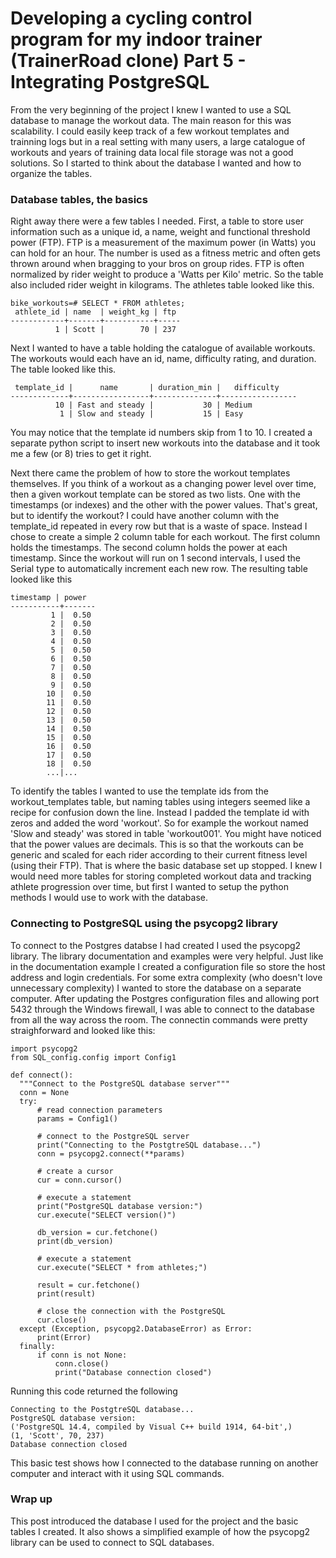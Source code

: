 # Developing a cycling control program for my indoor trainer (TrainerRoad clone) Part 5 - Integrating PostgreSQL
From the very beginning of the project I knew I wanted to use a SQL database to manage the workout data. The main reason for this was scalability. I could easily keep track of a few workout templates and trainning logs but in a real setting with many users, a large catalogue of workouts and years of training data local file storage was not a good solutions. 
So I started to think about the database I wanted and how to organize the tables. 

### Database tables, the basics
Right away there were a few tables I needed. First, a table to store user information such as a unique id, a name, weight and functional threshold power (FTP). FTP is a measurement of the maximum power (in Watts) you can hold for an hour. The number is used as a fitness metric and often gets thrown around when bragging to your bros on group rides.
FTP is often normalized by rider weight to produce a 'Watts per Kilo' metric. So the table also included rider weight in kilograms. The athletes table looked like this. 

```
bike_workouts=# SELECT * FROM athletes;
 athlete_id | name  | weight_kg | ftp
------------+-------+-----------+-----
          1 | Scott |        70 | 237
```

Next I wanted to have a table holding the catalogue of available workouts. The workouts would each have an id, name, difficulty rating, and duration.
The table looked like this.
```
 template_id |      name       | duration_min |   difficulty
-------------+-----------------+--------------+-----------------
          10 | Fast and steady |           30 | Medium
           1 | Slow and steady |           15 | Easy
```
You may notice that the template id numbers skip from 1 to 10. I created a separate python script to insert new workouts into the database and it took me a few (or 8) tries to get it right.

Next there came the problem of how to store the workout templates themselves. If you think of a workout as a changing power level over time, then a given workout template can be stored as two lists. One with the timestamps (or indexes) and the other with the power values.
That's great, but to identify the workout? I could have another column with the template_id repeated in every row but that is a waste of space. Instead I chose to create a simple 2 column table for each workout. 
The first column holds the timestamps. The second column holds the power at each timestamp. Since the workout will run on 1 second intervals, I used the Serial type to automatically increment each new row.
The resulting table looked like this
```
timestamp | power
-----------+-------
         1 |  0.50
         2 |  0.50
         3 |  0.50
         4 |  0.50
         5 |  0.50
         6 |  0.50
         7 |  0.50
         8 |  0.50
         9 |  0.50
        10 |  0.50
        11 |  0.50
        12 |  0.50
        13 |  0.50
        14 |  0.50
        15 |  0.50
        16 |  0.50
        17 |  0.50
        18 |  0.50
        ...|...
  ```
  To identify the tables I wanted to use the template ids from the workout_templates table, but naming tables using integers seemed like a recipe for confusion down the line. 
  Instead I padded the template id with zeros and added the word 'workout'. So for example the workout named 'Slow and steady' was stored in table 'workout001'. 
  You might have noticed that the power values are decimals. This is so that the workouts can be generic and scaled for each rider according to their current fitness level (using their FTP).
  That is where the basic database set up stopped. I knew I would need more tables for storing completed workout data and tracking athlete progression over time, but first I wanted to setup the python methods I would use to work with the database. 
  
  ### Connecting to PostgreSQL using the psycopg2 library
  To connect to the Postgres databse I had created I used the psycopg2 library. The library documentation and examples were very helpful. Just like in the documentation example I created a configuration file so store the host address and login credentials. 
  For some extra complexity (who doesn't love unnecessary complexity) I wanted to store the database on a separate computer. After updating the Postgres configuration files and allowing port 5432 through the Windows firewall, I was able to connect to the database from all the way across the room.
  The connectin commands were pretty straighforward and looked like this:
  ```
import psycopg2
from SQL_config.config import Config1

def connect():
    """Connect to the PostgreSQL database server"""
    conn = None
    try:
        # read connection parameters
        params = Config1()

        # connect to the PostgreSQL server
        print("Connecting to the PostgtreSQL database...")
        conn = psycopg2.connect(**params)

        # create a cursor
        cur = conn.cursor()

        # execute a statement
        print("PostgreSQL database version:")
        cur.execute("SELECT version()")

        db_version = cur.fetchone()
        print(db_version)

        # execute a statement
        cur.execute("SELECT * from athletes;")

        result = cur.fetchone()
        print(result)

        # close the connection with the PostgreSQL
        cur.close()
    except (Exception, psycopg2.DatabaseError) as Error:
        print(Error)
    finally:
        if conn is not None:
            conn.close()
            print("Database connection closed")
  ```
  Running this code returned the following
  ```
Connecting to the PostgtreSQL database...
PostgreSQL database version:
('PostgreSQL 14.4, compiled by Visual C++ build 1914, 64-bit',)
(1, 'Scott', 70, 237)
Database connection closed
  ```
This basic test shows how I connected to the database running on another computer and interact with it using SQL commands. 

### Wrap up
This post introduced the database I used for the project and the basic tables I created. It also shows a simplified example of how the psycopg2 library can be used to connect to SQL databases.
  
